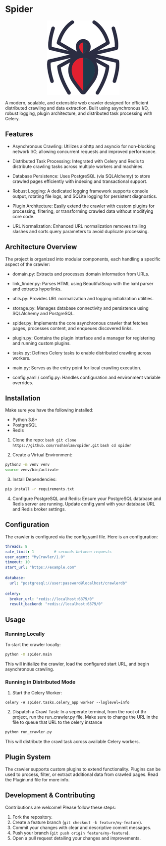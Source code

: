 # Spider

<p align="center">
  <img src="spider.png" />
</p>

A modern, scalable, and extensible web crawler designed for efficient distributed crawling and data extraction. Built using asynchronous I/O, robust logging, plugin architecture, and distributed task processing with Celery.

## Features
* Asynchronous Crawling:
Utilizes aiohttp and asyncio for non-blocking network I/O, allowing concurrent requests and improved performance.

* Distributed Task Processing:
Integrated with Celery and Redis to distribute crawling tasks across multiple workers and machines.

* Database Persistence:
Uses PostgreSQL (via SQLAlchemy) to store crawled pages efficiently with indexing and transactional support.

* Robust Logging:
A dedicated logging framework supports console output, rotating file logs, and SQLite logging for persistent diagnostics.

* Plugin Architecture:
Easily extend the crawler with custom plugins for processing, filtering, or transforming crawled data without modifying core code.

* URL Normalization:
Enhanced URL normalization removes trailing slashes and sorts query parameters to avoid duplicate processing.

## Architecture Overview
The project is organized into modular components, each handling a specific aspect of the crawler:

* domain.py:
Extracts and processes domain information from URLs.

* link_finder.py:
Parses HTML using BeautifulSoup with the lxml parser and extracts hyperlinks.

* utils.py:
Provides URL normalization and logging initialization utilities.

* storage.py:
Manages database connectivity and persistence using SQLAlchemy and PostgreSQL.

* spider.py:
Implements the core asynchronous crawler that fetches pages, processes content, and enqueues discovered links.

* plugin.py:
Contains the plugin interface and a manager for registering and running custom plugins.

* tasks.py:
Defines Celery tasks to enable distributed crawling across workers.

* main.py:
Serves as the entry point for local crawling execution.

* config.yaml / config.py:
Handles configuration and environment variable overrides.

## Installation
Make sure you have the following installed:
* Python 3.8+
* PostgreSQL
* Redis

1. Clone the repo:
```bash git clone https://github.com/roshanlam/spider.git```
```bash cd spider```

2. Create a Virtual Environment:
```bash
python3 -m venv venv
source venv/bin/activate
```

3. Install Dependencies:
```bash
pip install -r requirements.txt
```
4. Configure PostgreSQL and Redis:
Ensure your PostgreSQL database and Redis server are running.
Update config.yaml with your database URL and Redis broker settings.

## Configuration
The crawler is configured via the config.yaml file. Here is an configuration:

```yaml
threads: 8
rate_limit: 1         # seconds between requests
user_agent: "MyCrawler/1.0"
timeout: 10
start_url: "https://example.com"

database:
  url: "postgresql://user:password@localhost/crawlerdb"

celery:
  broker_url: "redis://localhost:6379/0"
  result_backend: "redis://localhost:6379/0"
```

## Usage
### Running Locally
To start the crawler locally:
```bash
python -m spider.main
```
This will initialize the crawler, load the configured start URL, and begin asynchronous crawling.

### Running in Distributed Mode

1. Start the Celery Worker:
```
celery -A spider.tasks.celery_app worker --loglevel=info
```
2. Dispatch a Crawl Task:
In a seperate terminal, from the root of thr project, run the run_crawler.py file. Make sure to change the URL in the file to queue that URL to the celery instance

```bash
python run_crawler.py
```

This will distribute the crawl task across available Celery workers.

## Plugin System
The crawler supports custom plugins to extend functionality. Plugins can be used to process, filter, or extract additional data from crawled pages.
Read the Plugin.md file for more info.

## Development & Contributing
Contributions are welcome! Please follow these steps:

1. Fork the repository.
2. Create a feature branch (`git checkout -b feature/my-feature`).
3. Commit your changes with clear and descriptive commit messages.
4. Push your branch (`git push origin feature/my-feature`).
5. Open a pull request detailing your changes and improvements.

